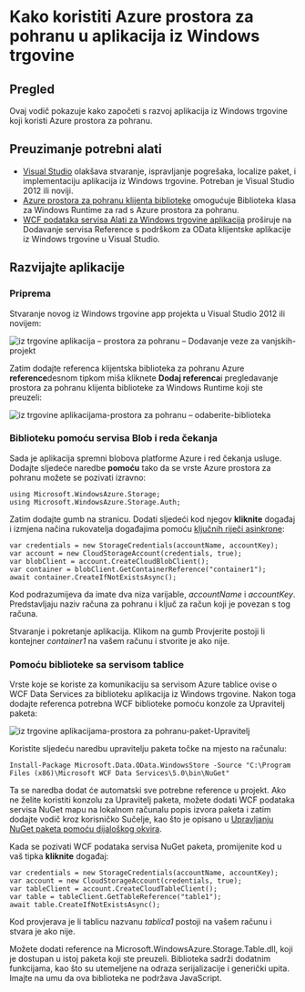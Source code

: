 <properties
    pageTitle="Korištenje Azure prostora za pohranu u aplikacijama iz Windows trgovine | Microsoft Azure"
    description="Upute za stvaranje aplikacija iz Windows trgovine koji koristi spremište blobova platforme Azure, reda čekanja, tablice ili datoteke."
    services="storage"
    documentationCenter=""
    authors="tamram"
    manager="carmonm"
    editor="tysonn"/>

<tags
    ms.service="storage"
    ms.workload="storage"
    ms.tgt_pltfrm="mobile-windows-store"
    ms.devlang="dotnet"
    ms.topic="article"
    ms.date="10/18/2016"
    ms.author="tamram"/>
    
# <a name="how-to-use-azure-storage-in-windows-store-apps"></a>Kako koristiti Azure prostora za pohranu u aplikacija iz Windows trgovine

## <a name="overview"></a>Pregled

Ovaj vodič pokazuje kako započeti s razvoj aplikacija iz Windows trgovine koji koristi Azure prostora za pohranu.

## <a name="download-required-tools"></a>Preuzimanje potrebni alati

- [Visual Studio](https://www.visualstudio.com/en-us/visual-studio-homepage-vs.aspx) olakšava stvaranje, ispravljanje pogrešaka, localize paket, i implementaciju aplikacija iz Windows trgovine. Potreban je Visual Studio 2012 ili noviji.
- [Azure prostora za pohranu klijenta biblioteke](https://www.nuget.org/packages/WindowsAzure.Storage) omogućuje Biblioteka klasa za Windows Runtime za rad s Azure prostora za pohranu.
- [WCF podataka servisa Alati za Windows trgovine aplikacija](http://www.microsoft.com/download/details.aspx?id=30714) proširuje na Dodavanje servisa Reference s podrškom za OData klijentske aplikacije iz Windows trgovine u Visual Studio.

## <a name="develop-apps"></a>Razvijajte aplikacije

### <a name="getting-ready"></a>Priprema

Stvaranje novog iz Windows trgovine app projekta u Visual Studio 2012 ili novijem:

![iz trgovine aplikacija – prostora za pohranu – Dodavanje veze za vanjskih-projekt][store-apps-storage-vs-project]

Zatim dodajte referenca klijentska biblioteka za pohranu Azure **reference**desnom tipkom miša kliknete **Dodaj referenca**i pregledavanje prostora za pohranu klijenta biblioteke za Windows Runtime koji ste preuzeli:

![iz trgovine aplikacijama-prostora za pohranu – odaberite-biblioteka][store-apps-storage-choose-library]

### <a name="using-the-library-with-the-blob-and-queue-services"></a>Biblioteku pomoću servisa Blob i reda čekanja

Sada je aplikacija spremni blobova platforme Azure i red čekanja usluge. Dodajte sljedeće naredbe **pomoću** tako da se vrste Azure prostora za pohranu možete se pozivati izravno:

    using Microsoft.WindowsAzure.Storage;
    using Microsoft.WindowsAzure.Storage.Auth;

Zatim dodajte gumb na stranicu. Dodati sljedeći kod njegov **kliknite** događaj i izmjena načina rukovatelja događajima pomoću [ključnih riječi asinkrone](http://msdn.microsoft.com/library/vstudio/hh156513.aspx):

    var credentials = new StorageCredentials(accountName, accountKey);
    var account = new CloudStorageAccount(credentials, true);
    var blobClient = account.CreateCloudBlobClient();
    var container = blobClient.GetContainerReference("container1");
    await container.CreateIfNotExistsAsync();

Kod podrazumijeva da imate dva niza varijable, *accountName* i *accountKey*. Predstavljaju naziv računa za pohranu i ključ za račun koji je povezan s tog računa.

Stvaranje i pokretanje aplikacija. Klikom na gumb Provjerite postoji li kontejner *container1* na vašem računu i stvorite je ako nije.

### <a name="using-the-library-with-the-table-service"></a>Pomoću biblioteke sa servisom tablice

Vrste koje se koriste za komunikaciju sa servisom Azure tablice ovise o WCF Data Services za biblioteku aplikacija iz Windows trgovine. Nakon toga dodajte referenca potrebna WCF biblioteke pomoću konzole za Upravitelj paketa:

![iz trgovine aplikacijama-prostora za pohranu-paket-Upravitelj][store-apps-storage-package-manager]

Koristite sljedeću naredbu upravitelju paketa točke na mjesto na računalu:

    Install-Package Microsoft.Data.OData.WindowsStore -Source "C:\Program Files (x86)\Microsoft WCF Data Services\5.0\bin\NuGet"

Ta se naredba dodat će automatski sve potrebne reference u projekt. Ako ne želite koristiti konzolu za Upravitelj paketa, možete dodati WCF podataka servisa NuGet mapu na lokalnom računalu popis izvora paketa i zatim dodajte vodič kroz korisničko Sučelje, kao što je opisano u [Upravljanju NuGet paketa pomoću dijaloškog okvira](http://docs.nuget.org/docs/start-here/Managing-NuGet-Packages-Using-The-Dialog).

Kada se pozivati WCF podataka servisa NuGet paketa, promijenite kod u vaš tipka **kliknite** događaj:

    var credentials = new StorageCredentials(accountName, accountKey);
    var account = new CloudStorageAccount(credentials, true);
    var tableClient = account.CreateCloudTableClient();
    var table = tableClient.GetTableReference("table1");
    await table.CreateIfNotExistsAsync();

Kod provjerava je li tablicu nazvanu *tablica1* postoji na vašem računu i stvara je ako nije.

Možete dodati reference na Microsoft.WindowsAzure.Storage.Table.dll, koji je dostupan u istoj paketa koji ste preuzeli. Biblioteka sadrži dodatnim funkcijama, kao što su utemeljene na odraza serijalizacije i generički upita. Imajte na umu da ova biblioteka ne podržava JavaScript.



[store-apps-storage-vs-project]: ./media/storage-use-store-apps/store-apps-storage-vs-project.png
[store-apps-storage-choose-library]: ./media/storage-use-store-apps/store-apps-storage-choose-library.png
[store-apps-storage-package-manager]: ./media/storage-use-store-apps/store-apps-storage-package-manager.png
